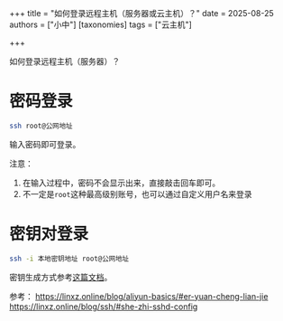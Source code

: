+++
title = "如何登录远程主机（服务器或云主机）？"
date = 2025-08-25
authors = ["小中"]
[taxonomies]
tags = ["云主机"]

+++

如何登录远程主机（服务器）？

# 密码登录

```bash
ssh root@公网地址
```

输入密码即可登录。

注意：
1. 在输入过程中，密码不会显示出来，直接敲击回车即可。
2. 不一定是`root`这种最高级别账号，也可以通过自定义用户名来登录

# 密钥对登录

```bash
ssh -i 本地密钥地址 root@公网地址
```

密钥生成方式参考[这篇文档](@/blog/ssh.md)。

参考：
https://linxz.online/blog/aliyun-basics/#er-yuan-cheng-lian-jie
https://linxz.online/blog/ssh/#she-zhi-sshd-config
